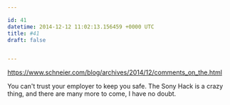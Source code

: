 ```yaml
---

id: 41
datetime: 2014-12-12 11:02:13.156459 +0000 UTC
title: #41
draft: false


---
```


https://www.schneier.com/blog/archives/2014/12/comments_on_the.html

You can't trust your employer to keep you safe. The Sony Hack is a crazy thing, and there are many more to come, I have no doubt.

